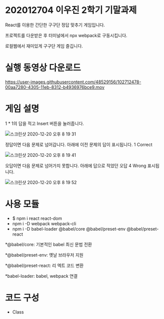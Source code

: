 # 202012704 이우진 2학기 기말과제

React를 이용한 간단한 구구단 정답 맞추기 게임입니다.

프로젝트를 다운받은 후 터미널에서 npx webpack로 구동시킵니다.

로컬웹에서 재미있게 구구단 게임 즐깁니다.

# 실행 동영상 다운로드
https://user-images.githubusercontent.com/48529156/102712478-00aa7280-4305-11eb-8312-b4936976bce9.mov

# 게임 설명
1 * 1의 답을 적고 Insert 버튼을 눌러줍니다.

![스크린샷 2020-12-20 오후 8 19 31](https://user-images.githubusercontent.com/48529156/102711955-d22a9880-4300-11eb-85df-33283e389115.png)

정답이면 다음 문제로 넘어갑니다. 아래에 이전 문제의 답이 표시됩니다. 1 Correct

![스크린샷 2020-12-20 오후 8 19 41](https://user-images.githubusercontent.com/48529156/102711959-d8207980-4300-11eb-82d1-6711f6810129.png)

오답이면 다음 문제로 넘어가지 못합니다. 아래에 답으로 적었던 오답 4 Wrong 표시됩니다.

![스크린샷 2020-12-20 오후 8 19 52](https://user-images.githubusercontent.com/48529156/102711961-db1b6a00-4300-11eb-9339-42c1b608eed6.png)

# 사용 모듈
- $ npm i react react-dom
- npm i -D webpack webpack-cli
- npm i -D babel-loader @babel/core @babel/preset-env @babel/preset-react

*@babel/core: 기본적인 babel 최신 문법 전환

*@babel/preset-env: 옛날 브라우저 지원

*@babel/preset-react: 리 엑트 코드 변환

*babel-loader: babel, webpack 연결

# 코드 구성
- Class
